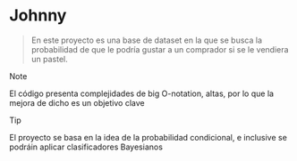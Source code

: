 # Johnny

>En este proyecto es una base de dataset en la que se busca la probabilidad de que le podría gustar a un comprador si se le vendiera un pastel.

>[!NOTE]
>El código presenta complejidades de big O-notation, altas, por lo que la mejora de dicho es un objetivo clave

>[!TIP]
>El proyecto se basa en la idea de la probabilidad condicional, e inclusive se podráin aplicar clasificadores Bayesianos
